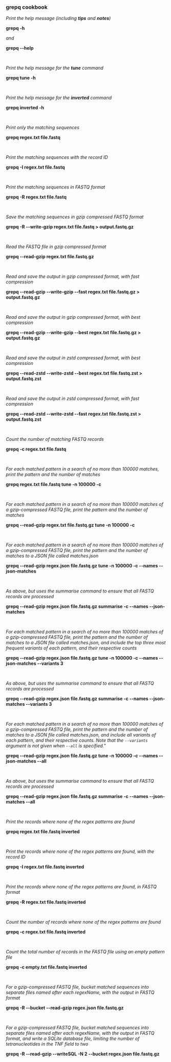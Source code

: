 ### grepq cookbook

*Print the help message (including **tips** and **notes**)*

**grepq -h**

*and*

**grepq --help**

<br>

*Print the help message for the **tune** command*

**grepq tune -h**

<br>

*Print the help message for the **inverted** command*

**grepq inverted -h**

<br>

*Print only the matching sequences*

**grepq regex.txt file.fastq**

<br>

*Print the matching sequences with the record ID*

**grepq -I regex.txt file.fastq**

<br>

*Print the matching sequences in FASTQ format*

**grepq -R regex.txt file.fastq**

<br>

*Save the matching sequences in gzip compressed FASTQ format*

**grepq -R --write-gzip regex.txt file.fastq > output.fastq.gz**

<br>

*Read the FASTQ file in gzip compressed format*

**grepq --read-gzip regex.txt file.fastq.gz**

<br>

*Read and save the output in gzip compressed format, with fast
compression*

**grepq --read-gzip --write-gzip --fast regex.txt file.fastq.gz > output.fastq.gz**

<br>

*Read and save the output in gzip compressed format, with best
compression*

**grepq --read-gzip --write-gzip --best regex.txt file.fastq.gz > output.fastq.gz**

<br>

*Read and save the output in zstd compressed format, with best
compression*

**grepq --read-zstd --write-zstd --best regex.txt file.fastq.zst > output.fastq.zst**

<br>

*Read and save the output in zstd compressed format, with fast
compression*

**grepq --read-zstd --write-zstd --fast regex.txt file.fastq.zst > output.fastq.zst**

<br>

*Count the number of matching FASTQ records*

**grepq -c regex.txt file.fastq**

<br>

*For each matched pattern in a search of no more than 100000 matches,
print the pattern and the number of matches*

**grepq regex.txt file.fastq tune -n 100000 -c**

<br>

*For each matched pattern in a search of no more than 100000 matches of
a gzip-compressed FASTQ file, print the pattern and the number of matches*

**grepq --read-gzip regex.txt file.fastq.gz tune -n 100000 -c**

<br>

*For each matched pattern in a search of no more than 100000 matches of
a gzip-compressed FASTQ file, print the pattern and the number of matches to a
JSON file called matches.json*

**grepq --read-gzip regex.json file.fastq.gz tune -n 100000 -c --names --json-matches**

<br>

*As above, but uses the summarise command to ensure that all FASTQ records are
processed*

**grepq --read-gzip regex.json file.fastq.gz summarise -c --names --json-matches**

<br>

*For each matched pattern in a search of no more than 100000 matches of a
gzip-compressed FASTQ file, print the pattern and the number of matches
to a JSON file called matches.json, and include the top three most frequent
variants of each pattern, and their respective counts*

**grepq --read-gzip regex.json file.fastq.gz tune -n 100000 -c --names --json-matches --variants 3**

<br>

*As above, but uses the summarise command to ensure that all FASTQ records are
processed*

**grepq --read-gzip regex.json file.fastq.gz summarise -c --names --json-matches --variants 3**

<br>

*For each matched pattern in a search of no more than 100000 matches of a
gzip-compressed FASTQ file, print the pattern and the number of matches to a JSON
file called matches.json, and include all variants of each pattern, and their
respective counts. Note that the `--variants` argument is not given when `--all`
is specified."*

**grepq --read-gzip regex.json file.fastq.gz tune -n 100000 -c --names --json-matches --all**

<br>

*As above, but uses the summarise command to ensure that all FASTQ records are
processed*

**grepq --read-gzip regex.json file.fastq.gz summarise -c --names --json-matches --all**

<br>

*Print the records where none of the regex patterns are found*

**grepq regex.txt file.fastq inverted**

<br>

*Print the records where none of the regex patterns are found, with
the record ID*

**grepq -I regex.txt file.fastq inverted**

<br>

*Print the records where none of the regex patterns are found, in
FASTQ format*

**grepq -R regex.txt file.fastq inverted**

<br>

*Count the number of records where none of the regex patterns are
found*

**grepq -c regex.txt file.fastq inverted**

<br>

*Count the total number of records in the FASTQ file using an empty
pattern file*

**grepq -c empty.txt file.fastq inverted**

<br>

*For a gzip-compressed FASTQ file, bucket matched sequences into separate files
named after each regexName, with the output in FASTQ format*

**grepq -R --bucket --read-gzip regex.json file.fastq.gz**

<br>

*For a gzip-compressed FASTQ file, bucket matched sequences into separate files
named after each regexName, with the output in FASTQ format, and write a SQLite
database file, limiting the number of tetranucleotides in the TNF field to two*

**grepq -R --read-gzip --writeSQL -N 2 --bucket regex.json file.fastq.gz**
